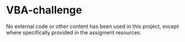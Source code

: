 # VBA-challenge
No external code or other content has been used in this project, except where specifically provided in the assigment resources.

